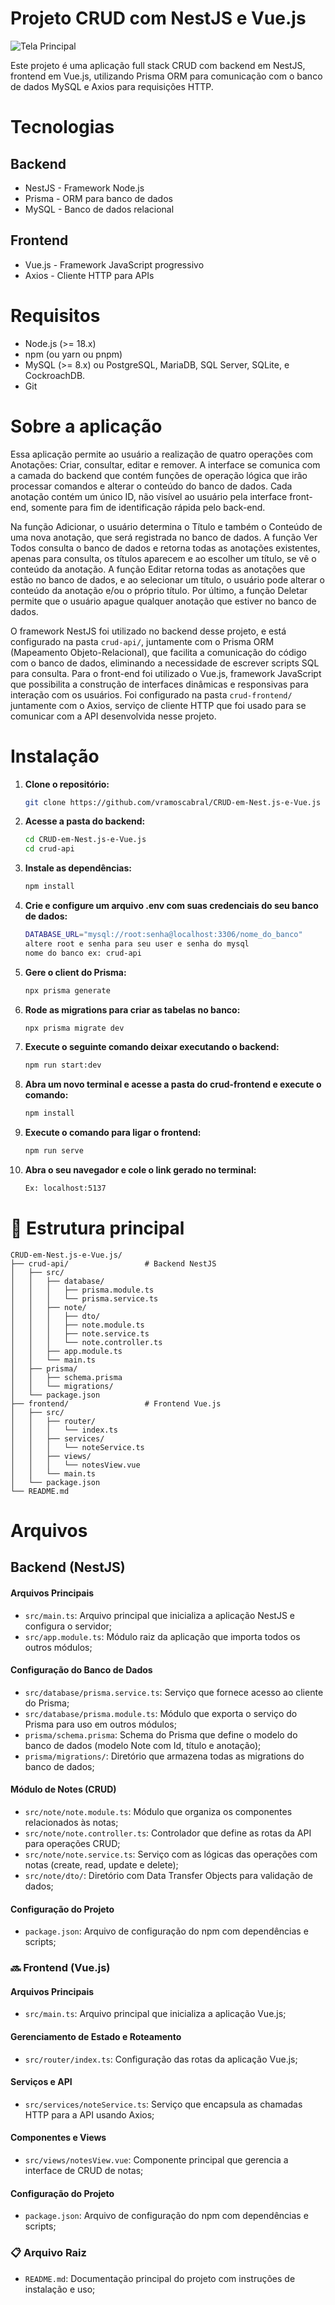 # Projeto CRUD com NestJS e Vue.js

![Tela Principal](main_screen.png)

Este projeto é uma aplicação full stack CRUD com backend em NestJS, frontend em Vue.js, utilizando Prisma ORM para comunicação com o banco de dados MySQL e Axios para requisições HTTP.

# Tecnologias

## Backend
* NestJS - Framework Node.js
* Prisma - ORM para banco de dados
* MySQL - Banco de dados relacional

## Frontend
* Vue.js - Framework JavaScript progressivo
* Axios - Cliente HTTP para APIs

# Requisitos

* Node.js (>= 18.x)
* npm (ou yarn ou pnpm)
* MySQL (>= 8.x) ou PostgreSQL, MariaDB, SQL Server, SQLite, e CockroachDB.
* Git

# Sobre a aplicação

Essa aplicação permite ao usuário a realização de quatro operações com Anotações: Criar, consultar, editar e remover. A interface se comunica com a camada do backend que contém funções de operação lógica que irão processar comandos e alterar o conteúdo do banco de dados. Cada anotação contém um único ID, não visível ao usuário pela interface front-end, somente para fim de identificação rápida pelo back-end.

Na função Adicionar, o usuário determina o Título e também o Conteúdo de uma nova anotação, que será registrada no banco de dados. A função Ver Todos consulta o banco de dados e retorna todas as anotações existentes, apenas para consulta, os títulos aparecem e ao escolher um título, se vê o conteúdo da anotação. A função Editar retorna todas as anotações que estão no banco de dados, e ao selecionar um título, o usuário pode alterar o conteúdo da anotação e/ou o próprio título. Por último, a função Deletar permite que o usuário apague qualquer anotação que estiver no banco de dados.

O framework NestJS foi utilizado no backend desse projeto, e está configurado na pasta ```crud-api/```, juntamente com o Prisma ORM (Mapeamento Objeto-Relacional), que facilita a comunicação do código com o banco de dados, eliminando a necessidade de escrever scripts SQL para consulta. Para o front-end foi utilizado o Vue.js, framework JavaScript que possibilita a construção de interfaces dinâmicas e responsivas para interação com os usuários. Foi configurado na pasta ```crud-frontend/``` juntamente com o Axios, serviço de cliente HTTP que foi usado para se comunicar com a API desenvolvida nesse projeto.

# Instalação

1. **Clone o repositório:**
    ```bash
    git clone https://github.com/vramoscabral/CRUD-em-Nest.js-e-Vue.js
    ```

2. **Acesse a pasta do backend:**
    ```bash
    cd CRUD-em-Nest.js-e-Vue.js
    cd crud-api
    ```

3. **Instale as dependências:**
    ```bash
    npm install
    ```

4. **Crie e configure um arquivo .env com suas credenciais do seu banco de dados:**
    ```bash
    DATABASE_URL="mysql://root:senha@localhost:3306/nome_do_banco"
    altere root e senha para seu user e senha do mysql
    nome do banco ex: crud-api
    ```
    
5. **Gere o client do Prisma:**
    ```bash
    npx prisma generate
    ```

6. **Rode as migrations para criar as tabelas no banco:**
    ```bash
    npx prisma migrate dev
    ```

7. **Execute o seguinte comando deixar executando o backend:**
    ```bash
    npm run start:dev
    ```

8. **Abra um novo terminal e acesse a pasta do crud-frontend e execute o comando:**
    ```bash
    npm install
    ```

9. **Execute o comando para ligar o frontend:**
    ```bash
    npm run serve
    ```

8. **Abra o seu navegador e cole o link gerado no terminal:**
    ```bash
    Ex: localhost:5137
    ```

# 📌 Estrutura principal

```
CRUD-em-Nest.js-e-Vue.js/
├── crud-api/                 # Backend NestJS
│   ├── src/
│   │   ├── database/
│   │   │   ├── prisma.module.ts
│   │   │   └── prisma.service.ts
│   │   ├── note/
│   │   │   ├── dto/
│   │   │   ├── note.module.ts
│   │   │   ├── note.service.ts
│   │   │   └── note.controller.ts
│   │   ├── app.module.ts
│   │   └── main.ts
│   ├── prisma/
│   │   ├── schema.prisma
│   │   └── migrations/
│   └── package.json
├── frontend/                 # Frontend Vue.js
│   ├── src/
│   │   ├── router/
│   │   │   └── index.ts
│   │   ├── services/
│   │   │   └── noteService.ts
│   │   ├── views/
│   │   │   └── notesView.vue
│   │   └── main.ts
│   └── package.json
└── README.md
```

# Arquivos

## Backend (NestJS)

#### **Arquivos Principais**
* ```src/main.ts```: Arquivo principal que inicializa a aplicação NestJS e configura o servidor;
* ```src/app.module.ts```: Módulo raiz da aplicação que importa todos os outros módulos;

#### **Configuração do Banco de Dados**
* ```src/database/prisma.service.ts```: Serviço que fornece acesso ao cliente do Prisma;
* ```src/database/prisma.module.ts```: Módulo que exporta o serviço do Prisma para uso em outros módulos;
* ```prisma/schema.prisma```: Schema do Prisma que define o modelo do banco de dados (modelo Note com Id, título e anotação);
* ```prisma/migrations/```: Diretório que armazena todas as migrations do banco de dados;

#### **Módulo de Notes (CRUD)**
* ```src/note/note.module.ts```: Módulo que organiza os componentes relacionados às notas;
* ```src/note/note.controller.ts```: Controlador que define as rotas da API para operações CRUD;
* ```src/note/note.service.ts```: Serviço com as lógicas das operações com notas (create, read, update e delete);
* ```src/note/dto/```: Diretório com Data Transfer Objects para validação de dados;

#### **Configuração do Projeto**
* ```package.json```: Arquivo de configuração do npm com dependências e scripts;

### 🔜 Frontend (Vue.js)

#### **Arquivos Principais**
* ```src/main.ts```: Arquivo principal que inicializa a aplicação Vue.js;

#### **Gerenciamento de Estado e Roteamento**
* ```src/router/index.ts```: Configuração das rotas da aplicação Vue.js;

#### **Serviços e API**
* ```src/services/noteService.ts```: Serviço que encapsula as chamadas HTTP para a API usando Axios;

#### **Componentes e Views**
* ```src/views/notesView.vue```: Componente principal que gerencia a interface de CRUD de notas;

#### **Configuração do Projeto**
* ```package.json```: Arquivo de configuração do npm com dependências e scripts;

### 📋 Arquivo Raiz
* ```README.md```: Documentação principal do projeto com instruções de instalação e uso;
